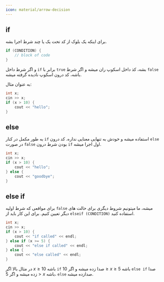 ```yaml
---
icon: material/arrow-decision
---
```


## if

برای اینکه یک بلوک از کد تحت یک یا چند شرط اجرا بشه.

```cpp
if (CONDITION) {
    // block of code
}
```

و اگر شرط داخل `if` برابر با `true` بشه، کذ داخل اسکوپ ران میشه و اگر شرط `false` باشه، کد درون اسکوپ نادیده گرفته
میشه.

به عنوان مثال:
```cpp
int x;
cin >> x;
if (x > 10) {
    cout << "hello";
}
```

## else

به طور مکمل در کنار `if` استفاده میشه و خودش به تنهایی معنایی نداره.
کد درون `else` در صورت `false` بودن شرط درون `if` اول اجرا میشه.

```cpp
int x;
cin >> x;
if (x > 10) {
    cout << "hello";
} else {
    cout << "goodbye";
}
```

## else if
برای مواقعی که شرط اولیه `false` میشه، ما میتونیم شروط دیگری برای حالت های دیگر تعیین کنیم. برای این کار باید از `elseif
(CONDITION)` استفاده کنید.

```cpp
int x;
cin >> x;
if (x > 10) {
    cout << "if called" << endl;
} else if (x >= 5) {
    cout << "else if called" << endl;
} else {
    cout << "else called" << endl;
}
```

در مثال بالا اگر $x \ge 10$ باشه `if` صدا زده میشه و اگر $10 \ge x \ge 5$ باشه `else if` صدا زده میشه و اگر $5 > x$ باشه،
`else` صدازده میشه.
